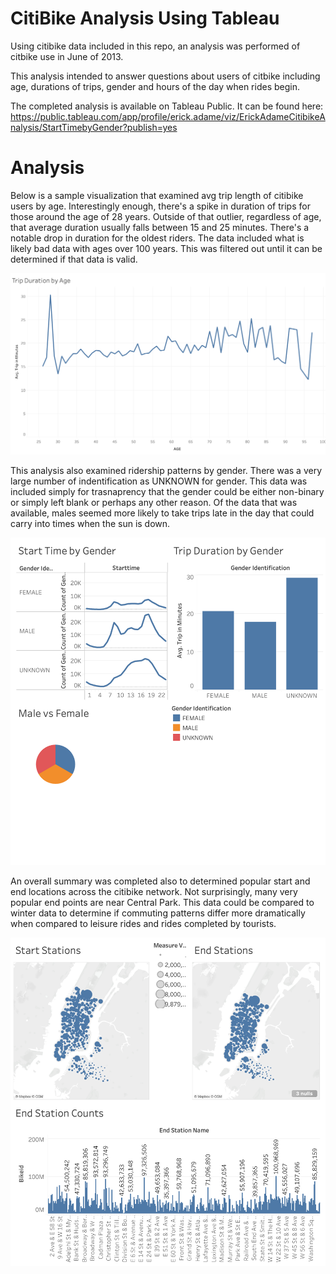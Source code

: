 # CitiBike Analysis Using Tableau

Using citibike data included in this repo, an analysis was performed of citbike use in June of 2013. 

This analysis intended to answer questions about users of citbike including age, durations of trips, gender and hours of the day when rides begin.

The completed analysis is available on Tableau Public. It can be found here:
https://public.tableau.com/app/profile/erick.adame/viz/ErickAdameCitibikeAnalysis/StartTimebyGender?publish=yes

# Analysis

Below is a sample visualization that examined avg trip length of citibike users by age. Interestingly enough, there's a spike in duration of trips for those around the age of 28 years. Outside of that outlier, regardless of age, that average duration usually falls between 15 and 25 minutes. There's a notable drop in duration for the oldest riders. The data included what is likely bad data with ages over 100 years. This was filtered out until it can be determined if that data is valid.

 <img src="images/age_duration.png">

This analysis also examined ridership patterns by gender. There was a very large number of indentification as UNKNOWN for gender. This data was included simply for trasnaprency that the gender could be either non-binary or simply left blank or perhaps any other reason. Of the data that was available, males seemed more likely to take trips late in the day that could carry into times when the sun is down. 

 <img src="images/gender_patterns.png">

An overall summary was completed also to determined popular start and end locations across the citibike network. Not surprisingly, many very popular end points are near Central Park. This data could be compared to winter data to determine if commuting patterns differ more dramatically when compared to leisure rides and rides completed by tourists.

 <img src="images/station_patterns.png">
